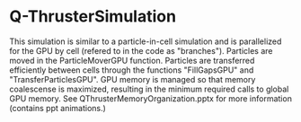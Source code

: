 # Q-ThrusterSimulation
This simulation is similar to a particle-in-cell simulation and is parallelized for the GPU by cell (refered to in the code as "branches").  Particles are moved in the ParticleMoverGPU function.  Particles are transferred efficiently between cells through the functions "FillGapsGPU" and "TransferParticlesGPU".  GPU memory is managed so that memory coalescense is maximized, resulting in the minimum required calls to global GPU memory.  See QThrusterMemoryOrganization.pptx for more information (contains ppt animations.)
